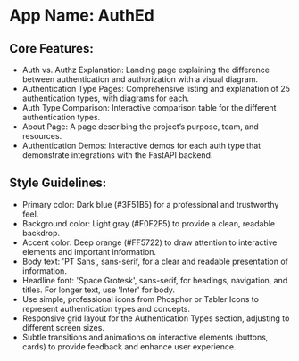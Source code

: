 # **App Name**: AuthEd

## Core Features:

- Auth vs. Authz Explanation: Landing page explaining the difference between authentication and authorization with a visual diagram.
- Authentication Type Pages: Comprehensive listing and explanation of 25 authentication types, with diagrams for each.
- Auth Type Comparison: Interactive comparison table for the different authentication types.
- About Page: A page describing the project’s purpose, team, and resources.
- Authentication Demos: Interactive demos for each auth type that demonstrate integrations with the FastAPI backend.

## Style Guidelines:

- Primary color: Dark blue (#3F51B5) for a professional and trustworthy feel.
- Background color: Light gray (#F0F2F5) to provide a clean, readable backdrop.
- Accent color: Deep orange (#FF5722) to draw attention to interactive elements and important information.
- Body text: 'PT Sans', sans-serif, for a clear and readable presentation of information. 
- Headline font: 'Space Grotesk', sans-serif, for headings, navigation, and titles. For longer text, use 'Inter' for body.
- Use simple, professional icons from Phosphor or Tabler Icons to represent authentication types and concepts.
- Responsive grid layout for the Authentication Types section, adjusting to different screen sizes.
- Subtle transitions and animations on interactive elements (buttons, cards) to provide feedback and enhance user experience.